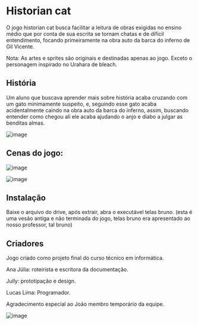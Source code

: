 # Historian cat

O jogo historian cat busca facilitar a leitura de obras exigidas no ensino médio que por conta de sua escrita se tornam chatas e de difícil entendimento, focando primeiramente na obra auto da barca do inferno de Gil Vicente.

Nota: As artes e sprites são originais e destinadas apenas ao jogo. Exceto o personagem inspirado no Urahara de bleach.

## História
Um aluno que buscava aprender mais sobre história acaba cruzando com um gato minimamente suspeito, e, seguindo esse gato acaba acidentalmente caindo na obra auto da barca do inferno, assim, buscando entender como chegou ali ele acaba ajudando o anjo e diabo a julgar as benditas almas.


![image](https://user-images.githubusercontent.com/83079767/179046564-f8525774-b914-4293-8faf-9c4c375b62bd.png)

## Cenas do jogo:

![image](https://user-images.githubusercontent.com/83079767/179046999-e5bd275c-0671-4625-8847-39a217a998db.png)

![image](https://user-images.githubusercontent.com/83079767/179047109-3f55f1fa-d168-454a-804b-ad089c162506.png)

## Instalação 

Baixe o arquivo do drive, após extrair, abra o executável telas bruno.
(esta é uma vesão antiga e não terminada do jogo, telas bruno era apresentado ao nosso professor, tal bruno)


## Criadores 

Jogo criado como projeto final do curso técnico em informática.

Ana Júlia: roteirista e escritora da documentação.

Jully: prototipação e design.

Lucas Lima: Programador.

Agradecimento especial ao João membro temporário da equipe.
 
![image](https://user-images.githubusercontent.com/83079767/179046919-29489b23-c3bd-4393-98b7-c34022039f32.png)

